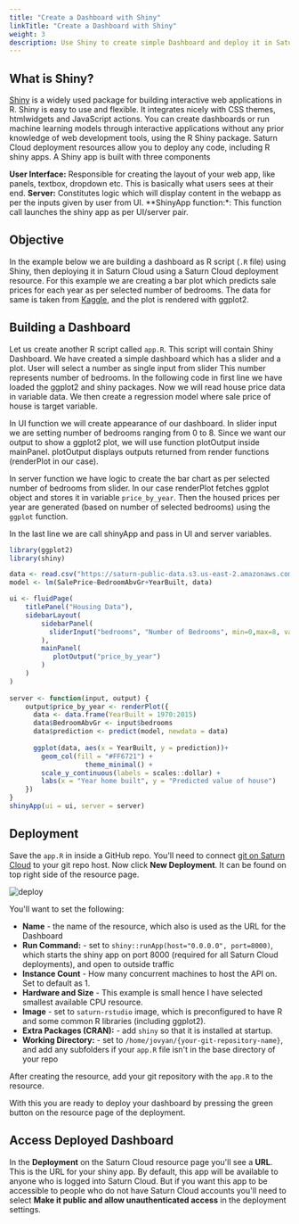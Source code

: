 ```yaml
---
title: "Create a Dashboard with Shiny"
linkTitle: "Create a Dashboard with Shiny"
weight: 3
description: Use Shiny to create simple Dashboard and deploy it in Saturn Cloud
---
```


## What is Shiny?

<a href="https://shiny.rstudio.com/" target='_blank' rel='noopener'>Shiny</a> is a widely used package for building interactive web applications in R. Shiny is easy to use and flexible. It integrates nicely with CSS themes, htmlwidgets and JavaScript actions.
You can create dashboards or run machine learning models through interactive applications without any prior knowledge of web development tools, using the R Shiny package. Saturn Cloud deployment resources allow you to deploy any code, including R shiny apps. A Shiny app is built with three components

**User Interface:** Responsible for creating the layout of your web app, like panels, textbox, dropdown etc. This is basically what users sees at their end.
**Server:** Constitutes logic which will display content in the webapp as per the inputs given by user from UI. 
**ShinyApp function:*: This function call launches the shiny app as per UI/server pair.

## Objective

In the example below we are building a dashboard as R script (`.R` file) using Shiny, then deploying it in Saturn Cloud using a Saturn Cloud deployment resource. For this example we are creating a bar plot which predicts sale prices for each year as per selected number of bedrooms. The data for same is taken from [Kaggle](https://www.kaggle.com/c/house-prices-advanced-regression-techniques/data), and the plot is rendered with ggplot2.

## Building a Dashboard

Let us create another R script called `app.R`. This script will contain Shiny Dashboard. We have created a simple dashboard which has a slider and a plot.
User will select a number as single input from slider This number represents number of bedrooms. In the following code in first line we have loaded the ggplot2 and shiny packages.
Now we will read house price data in variable data. We then create a regression model where sale price of house is target variable.

In UI function we will create appearance of our dashboard. In slider input we are setting number of bedrooms ranging from 0 to 8.
Since we want our output to show a ggplot2 plot, we will use function plotOutput inside mainPanel. 
plotOutput displays outputs returned from render functions (renderPlot in our case). 

In server function we have logic to create the bar chart as per selected number of bedrooms from slider.
In our case renderPlot fetches ggplot object and stores it in variable `price_by_year`. Then the housed prices per year are generated (based on number of selected bedrooms) using the `ggplot` function. 

In the last line we are call shinyApp and pass in UI and server variables.

```R
library(ggplot2)
library(shiny)

data <- read.csv("https://saturn-public-data.s3.us-east-2.amazonaws.com/examples/dashboard/housePriceData.csv")
model <- lm(SalePrice~BedroomAbvGr+YearBuilt, data)

ui <- fluidPage(
    titlePanel("Housing Data"),
    sidebarLayout(
        sidebarPanel(
          sliderInput("bedrooms", "Number of Bedrooms", min=0,max=8, value=3,step=1)
        ),
        mainPanel(
           plotOutput("price_by_year")
        )
    )
)
    
server <- function(input, output) {
    output$price_by_year <- renderPlot({
      data <- data.frame(YearBuilt = 1970:2015)
      data$BedroomAbvGr <- input$bedrooms
      data$prediction <- predict(model, newdata = data)
      
      ggplot(data, aes(x = YearBuilt, y = prediction))+
        geom_col(fill = "#FF6721") +
                   theme_minimal() +
        scale_y_continuous(labels = scales::dollar) +
        labs(x = "Year home built", y = "Predicted value of house")
    })
}
shinyApp(ui = ui, server = server)
```

## Deployment

Save the `app.R` in inside a GitHub repo. You'll need to connect [git on Saturn Cloud](https://saturncloud.io/docs/using-saturn-cloud/gitrepo/) to your git repo host. Now click **New Deployment**. It can be found on top right side of the resource page.

![deploy](https://saturn-public-assets.s3.us-east-2.amazonaws.com/example-resources/plumber_deployment.png "doc-image")

You'll want to set the following:

* **Name** - the name of the resource, which also is used as the URL for the Dashboard
* **Run Command:** - set to `shiny::runApp(host="0.0.0.0", port=8000)`, which starts the shiny app on port 8000 (required for all Saturn Cloud deployments), and open to outside traffic
* **Instance Count** - How many concurrent machines to host the API on. Set to default as 1.
* **Hardware and Size** - This example is small hence I have selected smallest available CPU resource.
* **Image** - set to `saturn-rstudio` image, which is preconfigured to have R and some common R libraries (including ggplot2).
* **Extra Packages (CRAN):** - add `shiny` so that it is installed at startup.
* **Working Directory:** - set to `/home/jovyan/{your-git-repository-name}`, and add any subfolders if your `app.R` file isn't in the base directory of your repo

After creating the resource, add your git repository with the `app.R` to the resource.

With this you are ready to deploy your dashboard by pressing the green button on the resource page of the deployment.

## Access Deployed Dashboard

In the **Deployment** on the Saturn Cloud resource page you'll see a **URL**. This is the URL for your shiny app. By default, this app will be available to anyone who is logged into Saturn Cloud. But if you want this app to be accessible to people who do not have Saturn Cloud accounts you'll need to select **Make it public and allow unauthenticated access** in the deployment settings.

